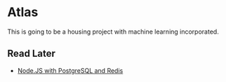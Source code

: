 # Atlas

This is going to be a housing project with machine learning incorporated. 

## Read Later
* [Node.JS with PostgreSQL and Redis](https://blog.patricktriest.com/game-of-thrones-map-node-postgres-redis/)
